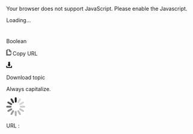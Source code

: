 Your browser does not support JavaScript. Please enable the Javascript.

Loading...

# 

Boolean

![Copy URL](boolean_files/Copy.png)
Copy URL

![Download](boolean_files/Download.png)

Download topic

Always capitalize.

![In progress](boolean_files/activity-large.gif)

URL :
